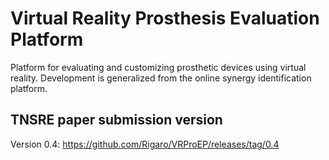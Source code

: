 # Virtual Reality Prosthesis Evaluation Platform
Platform for evaluating and customizing prosthetic devices using virtual reality.
Development is generalized from the online synergy identification platform.

## TNSRE paper submission version
Version 0.4: https://github.com/Rigaro/VRProEP/releases/tag/0.4
